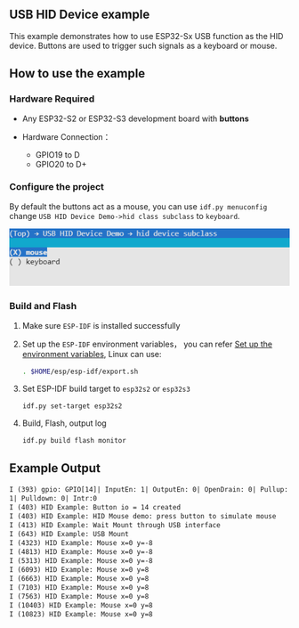 ## USB HID Device example

This example demonstrates how to use ESP32-Sx USB function as the HID device. Buttons are used to trigger such signals as a keyboard or mouse.

## How to use the example

### Hardware Required

- Any ESP32-S2 or ESP32-S3 development board with **buttons**
 
- Hardware Connection： 
  - GPIO19 to D
  - GPIO20 to D+

### Configure the project

By default the buttons act as a mouse, you can use `idf.py menuconfig` change `USB HID Device Demo->hid class subclass` to `keyboard`.

![](_static/choose_subclass.png)

### Build and Flash

1. Make sure `ESP-IDF` is installed successfully

2. Set up the `ESP-IDF` environment variables， you can refer [Set up the environment variables](https://docs.espressif.com/projects/esp-idf/en/latest/esp32/get-started/index.html#step-4-set-up-the-environment-variables), Linux can use:

    ```bash
    . $HOME/esp/esp-idf/export.sh
    ```

3. Set ESP-IDF build target to `esp32s2` or `esp32s3`

    ```bash
    idf.py set-target esp32s2
    ```

4. Build, Flash, output log

    ```bash
    idf.py build flash monitor
    ```

## Example Output

```
I (393) gpio: GPIO[14]| InputEn: 1| OutputEn: 0| OpenDrain: 0| Pullup: 1| Pulldown: 0| Intr:0 
I (403) HID Example: Button io = 14 created
I (403) HID Example: HID Mouse demo: press button to simulate mouse
I (413) HID Example: Wait Mount through USB interface
I (643) HID Example: USB Mount
I (4323) HID Example: Mouse x=0 y=-8
I (4813) HID Example: Mouse x=0 y=-8
I (5313) HID Example: Mouse x=0 y=-8
I (6093) HID Example: Mouse x=0 y=8
I (6663) HID Example: Mouse x=0 y=8
I (7103) HID Example: Mouse x=0 y=8
I (7563) HID Example: Mouse x=0 y=8
I (10403) HID Example: Mouse x=0 y=8
I (10823) HID Example: Mouse x=0 y=8
```
